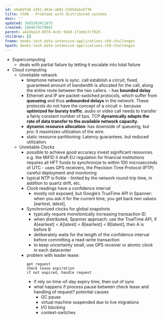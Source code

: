 ```yaml
---
id: e9abdfa6-2451-442e-a681-5165daba5f36
title: Ch08 - Problems with distributed systems
desc: ''
updated: 1605303411875
created: 1604679379882
parent: a42eba1d-b978-4cdc-9160-1f3e9c7cf025
children: []
fname: books.tech.data-intensive-applications.ch8-challenges
hpath: books.tech.data-intensive-applications.ch8-challenges
---
```

- Supercomputing
  - deals with partial failure by letting it escalate into total failure
- Cloud computing
  - Unreliable network 
    - telephone network is sync. call establish a _circuit_,  fixed, guaranteed amount of bandwidth is allocated for the call, along the entire route between the two callers. - has **bounded delay**
    - Ethernet and IP are packet-switched protocols, which suffer from **queueing** and thus **unbounded delays** in the network. These protocols do not have the concept of a circuit &lt;- because **optimized for bursty traffic**. audio or video call needs to transfer a fairly constant number of bps. TCP **dynamically adapts the rate of data transfer to the available network capacity**. 
    - **dynamic resource allocation**: has downside of queueing, but pro: it maximizes utilization of the wire. 
    - static resource partitioning: Latency guarantees. but reduced utilization. 
  - Unreliable Clocks
    - possible to achieve good accuracy invest significant resources. e.g. the MiFID II draft EU regulation for financial institutions requires all HFT funds to synchronize to within 100 microseconds of UTC - uses GPS receivers, the Precision Time Protocol (PTP) careful deployment and monitoring
    - typical NTP is fickle  - limited by the network round-trip time, in addition to quartz drift, etc.
    - Clock readings have a confidence interval
      - mostly not exposed, but Google’s TrueTime API in Spanner: when you ask it for the current time, you get back two values: [earliest, latest],
    - Synchronized clocks for global snapshots 
      - typically require monotonically increasing transaction ID 
      - when distributed, Spanner approach: use the TrueTime API, if A\[earliest] &lt; A\[latest] &lt; B\[earliest] &lt; B\[latest], then A is before B 
      - deliberately waits for the length of the confidence interval before committing a read-write transaction 
      - to keep uncertainty small, use GPS receiver or atomic clock in each datacenter
    - problem with leader lease: 
      ```
      get request
      check lease expiration
      if not expired, handle request
      ```
      - if rely on time-of-day expiry time, then out of sync 
      - what happens if process pause between check lease and handling of request? potential causes
        - GC pause
        - virtual machine suspended due to live migrations
        - I/O blocking
        - context-switches 

